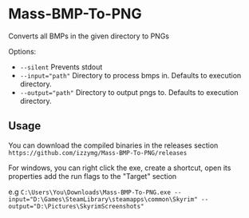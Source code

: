 # Mass-BMP-To-PNG

Converts all BMPs in the given directory to PNGs

Options:

* `--silent` Prevents stdout
* `--input="path"` Directory to process bmps in. Defaults to execution directory.
* `--output="path"` Directory to output pngs to. Defaults to execution directory.

## Usage

You can download the compiled binaries in the releases section `https://github.com/izzymg/Mass-BMP-To-PNG/releases`

For windows, you can right click the exe, create a shortcut, open its properties add the run flags to the "Target" section

e.g `C:\Users\You\Downloads\Mass-BMP-To-PNG.exe --input="D:\Games\SteamLibrary\steamapps\common\Skyrim" --output="D:\Pictures\SkyrimScreenshots"`